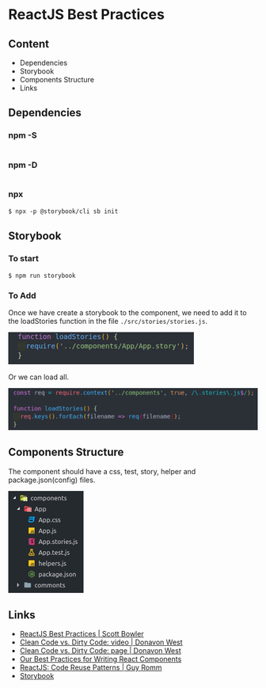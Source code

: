 # ReactJS Best Practices

## Content

- Dependencies
- Storybook
- Components Structure
- Links

## Dependencies

### npm -S

```

```

### npm -D

```

```

### npx

```
$ npx -p @storybook/cli sb init
```

## Storybook

### To start

```
$ npm run storybook
```

### To Add

Once we have create a storybook to the component, we need to add it to the loadStories function in the file `./src/stories/stories.js`.

![App component example](./src/assets/images/add_story_1.png)

Or we can load all.

![App component example](./src/assets/images/add_story_2.png)

## Components Structure

The component should have a css, test, story, helper and package.json(config) files.

![App component example](./src/assets/images/components_structure.png)

## Links

- [ReactJS Best Practices | Scott Bowler](https://www.youtube.com/watch?v=TQ4wW63eoIY)
- [Clean Code vs. Dirty Code: video | Donavon West](https://www.youtube.com/watch?v=f93Abe5w_9A)
- [Clean Code vs. Dirty Code: page | Donavon West](https://americanexpress.io/clean-code-dirty-code/)
- [Our Best Practices for Writing React Components](https://engineering.musefind.com/our-best-practices-for-writing-react-components-dec3eb5c3fc8)
- [ReactJS: Code Reuse Patterns | Guy Romm](https://www.youtube.com/watch?v=0BNgi9vofaw)
- [Storybook](https://storybook.js.org/)
